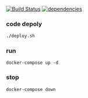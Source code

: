 [![Build Status](https://travis-ci.org/dev-stream/kanban-review.svg?branch=master)](https://travis-ci.org/dev-stream/kanban-review)
[![dependencies](https://img.shields.io/badge/springboot-2.0.3-blue.svg)]()

### code depoly
```bash
./deploy.sh
```

### run
```docker
docker-compose up -d
```

### stop
```docker
docker-compose down
```
